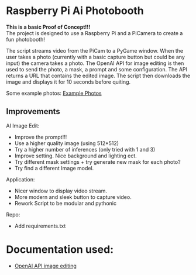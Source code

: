 # Raspberry Pi Ai Photobooth

**This is a basic Proof of Concept!!!**   
The project is designed to use a Raspberry Pi and a PiCamera to create a fun photobooth!

The script streams video from the PiCam to a PyGame window. When the user takes a photo (currently with a basic capture button but could be any input) the camera takes a photo. The OpenAI API for image editing is then used to send the photo, a mask, a prompt and some configuration. The API returns a URL that contains the edited image. The script then downloads the image and displays it for 10 seconds before quiting. 

Some example photos: [Example Photos](https://docs.google.com/document/d/1Bnb4FEQ76sIsDPlZo-fERJYLpB0Q9isZ0czeuLQ6R7w/edit?usp=sharing)

## Improvements 

AI Image Edit: 
- Improve the prompt!!!
- Use a higher quality image (using 512*512) 
- Try a higher number of inferences (only tried with 1 and 3)
- Improve setting. Nice background and lighting ect.
- Try different mask settings + try generate new mask for each photo?
- Try find a different Image model.

Application:
- Nicer window to display video stream.
- More modern and sleek button to capture video.
- Rework Script to be modular and pythonic
 
Repo:
- Add requirements.txt
  
# Documentation used: 
- [OpenAI API image editing](https://platform.openai.com/docs/guides/images) 

